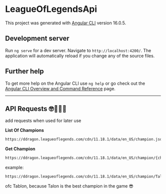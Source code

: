 # LeagueOfLegendsApi

This project was generated with [Angular CLI](https://github.com/angular/angular-cli) version 16.0.5.

## Development server

Run `ng serve` for a dev server. Navigate to `http://localhost:4200/`. The application will automatically reload if you change any of the source files.

## Further help

To get more help on the Angular CLI use `ng help` or go check out the [Angular CLI Overview and Command Reference](https://angular.io/cli) page.

***

## API Requests 🤓🧑🏿‍💻
add requests when used for later use

**List Of Champions**
```bash 
https://ddragon.leagueoflegends.com/cdn/11.18.1/data/en_US/champion.json
```

**Get Champion**
```bash
https://ddragon.leagueoflegends.com/cdn/11.18.1/data/en_US/champion/{championName}.json
```
example:
```bash
https://ddragon.leagueoflegends.com/cdn/11.18.1/data/en_US/champion/Talon.json
```
ofc Tablon, because Talon is the best champion in the game 😎